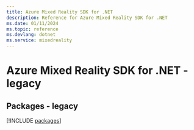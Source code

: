 ```yaml
---
title: Azure Mixed Reality SDK for .NET
description: Reference for Azure Mixed Reality SDK for .NET
ms.date: 01/11/2024
ms.topic: reference
ms.devlang: dotnet
ms.service: mixedreality
---
```

# Azure Mixed Reality SDK for .NET - legacy
## Packages - legacy
[!INCLUDE [packages](mixed-reality-index.md)]